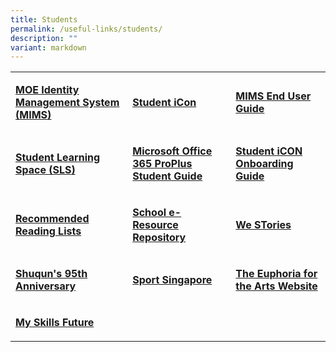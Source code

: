 ```yaml
---
title: Students
permalink: /useful-links/students/
description: ""
variant: markdown
---
```

<table>
<tbody>
<tr>
<td rowspan="1" colspan="1">
<p><strong><a href="https://idp.mims.moe.gov.sg/nidp/saml2/sso" rel="noopener noreferrer nofollow" target="_blank"><u>MOE Identity Management System (MIMS)</u></a></strong>
</p>
</td>
<td rowspan="1" colspan="1">
<p><strong><a href="https://workspace.google.com/dashboard" rel="noopener noreferrer nofollow" target="_blank">Student iCon</a></strong>
</p>
</td>
<td rowspan="1" colspan="1">
<p><strong><a href="2024_MIMS_Students_EndUser_Guide" rel="noopener" target="_blank">MIMS End User Guide</a></strong>
</p>
</td>
</tr>
<tr>
<td rowspan="1" colspan="1">
<p><strong><a href="https://vle.learning.moe.edu.sg/login" rel="noopener" target="_blank">Student Learning Space (SLS)</a></strong>
</p>
</td>
<td rowspan="1" colspan="1">
<p><strong><a href="/files/slides/Microsoft-Office-365-ProPlus-Apps-Student-Guide.pdf" rel="noopener" target="_blank">Microsoft Office 365 ProPlus Student Guide</a></strong>
</p>
</td>
<td rowspan="1" colspan="1">
<p><strong><a href="/files/SQPS-Student-iCON-Onboarding-Guide.pdf" rel="noopener" target="_blank">Student iCON Onboarding Guide</a></strong>
</p>
</td>
</tr>
<tr>
<td rowspan="1" colspan="1">
<p><strong><a href="/files/Slides/Recommended-Reading-Lists.pdf" rel="noopener" target="_blank">Recommended Reading Lists</a></strong>
</p>
</td>
<td rowspan="1" colspan="1">
<p><strong><a href="https://schoolibrary.moe.edu.sg/eresourcespri/cgi-bin/spydus.exe/MSGTRN/WPAC/HOME" rel="noopener" target="_blank">School e-Resource Repository</a></strong>
</p>
</td>
<td rowspan="1" colspan="1">
<p><strong><a href="https://online.fliphtml5.com/obrr/qkde/#p=1" rel="noopener" target="_blank">We STories</a></strong>
</p>
</td>
</tr>
<tr>
<td rowspan="1" colspan="1">
<p><strong><a href="https://sites.google.com/moe.edu.sg/the-shuqun-story/home" rel="noopener" target="_blank">Shuqun's 95th Anniversary</a></strong>
</p>
</td>
<td rowspan="1" colspan="1">
<p><strong><a href="https://www.sportsingapore.gov.sg/" rel="noopener" target="_blank">Sport Singapore</a></strong>
</p>
</td>
<td rowspan="1" colspan="1">
<p><strong><a href="https://w7euphoria.edu.sg/" rel="noopener" target="_blank">The Euphoria for the Arts Website</a></strong>
</p>
</td>
</tr>
<tr>
<td rowspan="1" colspan="1">
<p><strong><a href="https://www.myskillsfuture.gov.sg/content/student/en/primary.html" rel="noopener" target="_blank">My Skills Future</a></strong>
</p>
</td>
<td rowspan="1" colspan="1">
<p>&nbsp;</p>
</td>
<td rowspan="1" colspan="1">
<p>&nbsp;</p>
</td>
</tr>
</tbody>
</table>
<p></p>